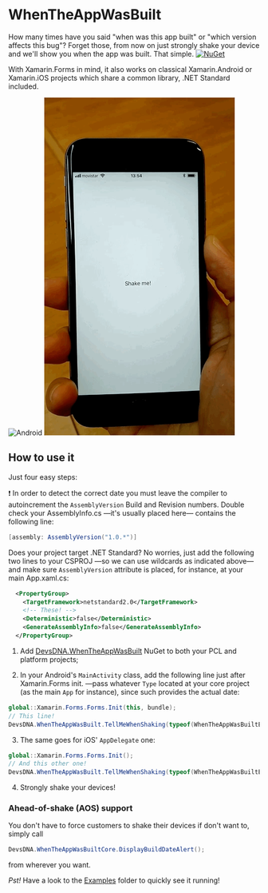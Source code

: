 # WhenTheAppWasBuilt

How many times have you said "when was this app built" or "which version affects this bug"? Forget those, from now on just strongly shake your device and we'll show you when the app was built. That simple. [![NuGet](https://img.shields.io/nuget/v/DevsDNA.WhenTheAppWasBuilt.svg?label=NuGet)](https://www.nuget.org/packages/DevsDNA.WhenTheAppWasBuilt)

With Xamarin.Forms in mind, it also works on classical Xamarin.Android or Xamarin.iOS projects which share a common library, .NET Standard included.

![Android](Screenshots/Android.gif) ![iOS](Screenshots/iOS.gif)

## How to use it

Just four easy steps:

❗️ In order to detect the correct date you must leave the compiler to autoincrement the `AssemblyVersion` Build and Revision numbers. Double check your AssemblyInfo.cs —it's usually placed here— contains the following line:

```csharp
[assembly: AssemblyVersion("1.0.*")]
```

Does your project target .NET Standard? No worries, just add the following two lines to your CSPROJ —so we can use wildcards as indicated above— and make sure `AssemblyVersion` attribute is placed, for instance, at your main App.xaml.cs:
```xml
  <PropertyGroup>
    <TargetFramework>netstandard2.0</TargetFramework>
    <!-- These! -->
    <Deterministic>false</Deterministic>
    <GenerateAssemblyInfo>false</GenerateAssemblyInfo>
  </PropertyGroup>
```

1. Add [DevsDNA.WhenTheAppWasBuilt](https://www.nuget.org/packages/DevsDNA.WhenTheAppWasBuilt) NuGet to both your PCL and platform projects;

2. In your Android's `MainActivity` class, add the following line just after Xamarin.Forms init. —pass whatever `Type` located at your core project (as the main `App` for instance), since such provides the actual date:

```csharp
global::Xamarin.Forms.Forms.Init(this, bundle);
// This line!
DevsDNA.WhenTheAppWasBuilt.TellMeWhenShaking(typeof(WhenTheAppWasBuiltExample.App));
```

3. The same goes for iOS' `AppDelegate` one:

```csharp
global::Xamarin.Forms.Forms.Init();
// And this other one!
DevsDNA.WhenTheAppWasBuilt.TellMeWhenShaking(typeof(WhenTheAppWasBuiltExample.App));
```

4. Strongly shake your devices!

### Ahead-of-shake (AOS) support

You don't have to force customers to shake their devices if don't want to, simply call

```csharp
DevsDNA.WhenTheAppWasBuiltCore.DisplayBuildDateAlert();
```

from wherever you want.

*Pst!* Have a look to the [Examples](Examples/) folder to quickly see it running!
